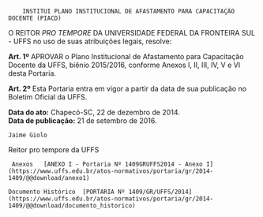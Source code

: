        INSTITUI PLANO INSTITUCIONAL DE AFASTAMENTO PARA CAPACITAÇÃO DOCENTE (PIACD)  

O REITOR *PRO TEMPORE* DA UNIVERSIDADE FEDERAL DA FRONTEIRA SUL - UFFS no uso de suas atribuições legais, resolve:

 **Art. 1º** APROVAR o Plano Institucional de Afastamento para Capacitação Docente da UFFS, biênio 2015/2016, conforme Anexos I, II, III, IV, V e VI desta Portaria.

 **Art. 2º** Esta Portaria entra em vigor a partir da data de sua publicação no Boletim Oficial da UFFS.

  

   **Data do ato:** Chapecó-SC, 22 de dezembro de 2014.   
 **Data de publicação:**  21 de setembro de 2016. 

    Jaime Giolo   
 Reitor pro tempore da UFFS 

     Anexos   [ANEXO I - Portaria Nº 1409GRUFFS2014 - Anexo I](https://www.uffs.edu.br/atos-normativos/portaria/gr/2014-1409/@@download/anexo1)  

    Documento Histórico  [PORTARIA Nº 1409/GR/UFFS/2014](https://www.uffs.edu.br/atos-normativos/portaria/gr/2014-1409/@@download/documento_historico)     
      